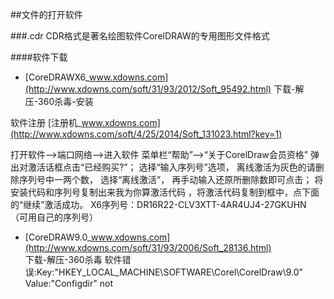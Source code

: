 ##文件的打开软件

###.cdr
CDR格式是著名绘图软件CorelDRAW的专用图形文件格式  

####软件下载
- [CoreDRAWX6_www.xdowns.com](http://www.xdowns.com/soft/31/93/2012/Soft_95492.html) 
下载-解压-360杀毒-安装


软件注册
[注册机_www.xdowns.com](http://www.xdowns.com/soft/4/25/2014/Soft_131023.html?key=1)  

打开软件-->端口网络-->进入软件
菜单栏“帮助”-->“关于CorelDraw会员资格”
弹出对激活话框点击“已经购买?”；
选择“输入序列号”选项，
离线激活为灰色的请删除序列号中一两个数，
选择“离线激活”，
再手动输入还原所删除数即可点击；
将安装代码和序列号复制出来我为你算激活代码
，将激活代码复制到框中，点下面的“继续”激活成功。
X6序列号：DR16R22-CLV3XTT-4AR4UJ4-27GKUHN （可用自己的序列号）
   
- [CoreDRAW9.0_www.xdowns.com](http://www.xdowns.com/soft/31/93/2006/Soft_28136.html)  
下载-解压-360杀毒
软件错误:Key:"HKEY_LOCAL_MACHINE\SOFTWARE\Corel\CorelDraw\9.0" Value:"Configdir" not